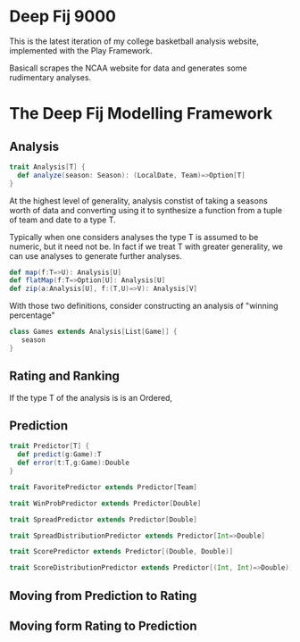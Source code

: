 Deep Fij 9000
=============

This is the latest iteration of my college basketball analysis website, implemented with the Play Framework.

Basicall scrapes the NCAA website for data and generates some rudimentary analyses.

The Deep Fij Modelling Framework
================================

Analysis
--------

```scala
trait Analysis[T] {
  def analyze(season: Season): (LocalDate, Team)=>Option[T]
}
```

At the highest level of generality, analysis constist of taking a seasons worth of data and converting using it to synthesize a function from a tuple of team and date to a type T.

Typically when one considers analyses the type T is assumed to be numeric, but it need not be.  In fact if we treat T with greater generality, we can use analyses to generate further analyses.
```scala
def map(f:T=>U): Analysis[U] 
def flatMap(f:T=>Option[U]: Analysis[U]
def zip(a:Analysis[U], f:(T,U)=>V): Analysis[V]
```
With those two definitions, consider constructing an analysis of "winning percentage"
```scala
class Games extends Analysis[List[Game]] {
   season  
}
``` 

Rating and Ranking
------------------



If the type T of the analysis is is an Ordered, 

Prediction
----------

```scala
trait Predictor[T] {
  def predict(g:Game):T
  def error(t:T,g:Game):Double
}
```

```scala
trait FavoritePredictor extends Predictor[Team]
```
```scala
trait WinProbPredictor extends Predictor[Double]
```
```scala
trait SpreadPredictor extends Predictor[Double]
```
```scala
trait SpreadDistributionPredictor extends Predictor[Int=>Double]
```
```scala
trait ScorePredictor extends Predictor[(Double, Double)]
```
```scala
trait ScoreDistributionPredictor extends Predictor[(Int, Int)=>Double)]
```


Moving from Prediction to Rating
--------------------------------


Moving form Rating to Prediction
--------------------------------

